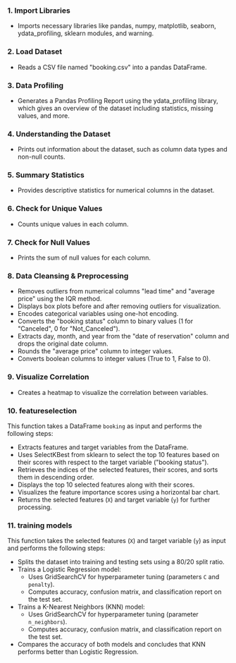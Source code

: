 ### 1. Import Libraries
- Imports necessary libraries like pandas, numpy, matplotlib, seaborn, ydata_profiling, sklearn modules, and warning.

### 2. Load Dataset
- Reads a CSV file named "booking.csv" into a pandas DataFrame.

### 3. Data Profiling
- Generates a Pandas Profiling Report using the ydata_profiling library, which gives an overview of the dataset including statistics, missing values, and more.

### 4. Understanding the Dataset
- Prints out information about the dataset, such as column data types and non-null counts.

### 5. Summary Statistics
- Provides descriptive statistics for numerical columns in the dataset.

### 6. Check for Unique Values
- Counts unique values in each column.

### 7. Check for Null Values
- Prints the sum of null values for each column.

### 8. Data Cleansing & Preprocessing
- Removes outliers from numerical columns "lead time" and "average price" using the IQR method.
- Displays box plots before and after removing outliers for visualization.
- Encodes categorical variables using one-hot encoding.
- Converts the "booking status" column to binary values (1 for "Canceled", 0 for "Not_Canceled").
- Extracts day, month, and year from the "date of reservation" column and drops the original date column.
- Rounds the "average price" column to integer values.
- Converts boolean columns to integer values (True to 1, False to 0).

### 9. Visualize Correlation
- Creates a heatmap to visualize the correlation between variables.

### 10. featureselection

This function takes a DataFrame `booking` as input and performs the following steps:

- Extracts features and target variables from the DataFrame.
- Uses SelectKBest from sklearn to select the top 10 features based on their scores with respect to the target variable ("booking status").
- Retrieves the indices of the selected features, their scores, and sorts them in descending order.
- Displays the top 10 selected features along with their scores.
- Visualizes the feature importance scores using a horizontal bar chart.
- Returns the selected features (`X`) and target variable (`y`) for further processing.

### 11. training models

This function takes the selected features (`X`) and target variable (`y`) as input and performs the following steps:

- Splits the dataset into training and testing sets using a 80/20 split ratio.
- Trains a Logistic Regression model:
  - Uses GridSearchCV for hyperparameter tuning (parameters `C` and `penalty`).
  - Computes accuracy, confusion matrix, and classification report on the test set.
- Trains a K-Nearest Neighbors (KNN) model:
  - Uses GridSearchCV for hyperparameter tuning (parameter `n_neighbors`).
  - Computes accuracy, confusion matrix, and classification report on the test set.
- Compares the accuracy of both models and concludes that KNN performs better than Logistic Regression.

